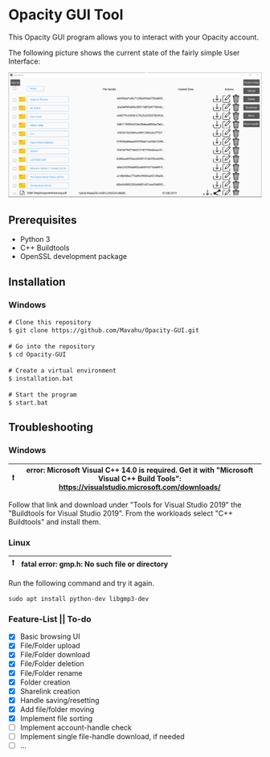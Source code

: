 # Opacity GUI Tool

This Opacity GUI program allows you to interact with your Opacity account.

The following picture shows the current state of the fairly simple User Interface:

![](readmepicture.png)

## Prerequisites

* Python 3
* C++ Buildtools
* OpenSSL development package

## Installation

### Windows
```
# Clone this repository
$ git clone https://github.com/Mavahu/Opacity-GUI.git

# Go into the repository
$ cd Opacity-GUI

# Create a virtual environment
$ installation.bat

# Start the program
$ start.bat
```

## Troubleshooting

### Windows
|:exclamation: | error: Microsoft Visual C++ 14.0 is required. Get it with "Microsoft Visual C++ Build Tools": https://visualstudio.microsoft.com/downloads/ |
| ------------- | ------------- |

Follow that link and download under "Tools for Visual Studio 2019" the "Buildtools for Visual Studio 2019".
From the workloads select "C++ Buildtools" and install them.

### Linux

|:exclamation: | fatal error: gmp.h: No such file or directory |
| ------------- | ------------- |

Run the following command and try it again.
```
sudo apt install python-dev libgmp3-dev
```

### Feature-List || To-do
- [x] Basic browsing UI
- [x] File/Folder upload
- [x] File/Folder download
- [x] File/Folder deletion
- [x] File/Folder rename
- [x] Folder creation
- [x] Sharelink creation
- [x] Handle saving/resetting
- [x] Add file/folder moving
- [x] Implement file sorting
- [ ] Implement account-handle check
- [ ] Implement single file-handle download, if needed
- [ ] ...
